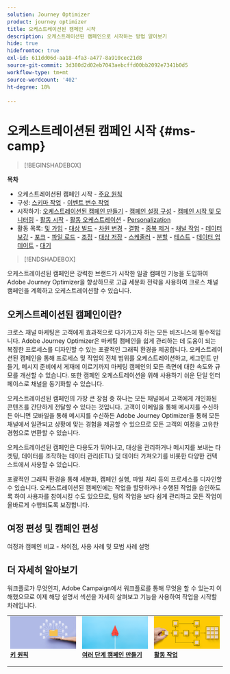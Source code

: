 ```yaml
---
solution: Journey Optimizer
product: journey optimizer
title: 오케스트레이션된 캠페인 시작
description: 오케스트레이션된 캠페인으로 시작하는 방법 알아보기
hide: true
hidefromtoc: true
exl-id: 611dd06d-aa18-4fa3-a477-8a910cec21d8
source-git-commit: 3d380d2d02eb7043aebcffd00bb2092e7341b0d5
workflow-type: tm+mt
source-wordcount: '402'
ht-degree: 18%

---
```


# 오케스트레이션된 캠페인 시작 {#ms-camp}

>[!BEGINSHADEBOX]

**목차**

* 오케스트레이션된 캠페인 시작 - [주요 원칙](gs-campaign-creation.md)
* 구성: [스키마 작업](ms-schemas.md) - [이벤트 변수 작업](event-variables.md)
* 시작하기: [오케스트레이션된 캠페인 만들기](create-ms-campaign.md) - [캠페인 설정 구성](ms-campaign-settings.md) - [캠페인 시작 및 모니터링](start-monitor-campaigns.md) - [활동 시작](activities/about-activities.md) - [활동 오케스트레이션](orchestrate-activities.md) - [Personalization](ms-personalization.md)
* 활동 목록: [및 가입](activities/and-join.md) - [대상 빌드](activities/build-audience.md) - [차원 변경](activities/change-dimension.md) - [결합](activities/combine.md) - [중복 제거](activities/deduplication.md) - [채널 작업](activities/channels.md) - [데이터 보강](activities/enrichment.md) - [포크](activities/fork.md) - [파일 로드](activities/load-file.md) - [조정](activities/reconciliation.md) - [대상 저장](activities/save-audience.md) - [스케줄러](activities/scheduler.md) - [분할](activities/split.md) - [테스트](activities/test.md) - [데이터 업데이트](activities/update-data.md) - [대기](activities/wait.md)

>[!ENDSHADEBOX]

오케스트레이션된 캠페인은 강력한 브랜드가 시작한 일괄 캠페인 기능을 도입하여 Adobe Journey Optimizer을 향상하므로 고급 세분화 전략을 사용하여 크로스 채널 캠페인을 계획하고 오케스트레이션할 수 있습니다.

## 오케스트레이션된 캠페인이란?

크로스 채널 마케팅은 고객에게 효과적으로 다가가고자 하는 모든 비즈니스에 필수적입니다. Adobe Journey Optimizer은 마케팅 캠페인을 쉽게 관리하는 데 도움이 되는 복잡한 프로세스를 디자인할 수 있는 포괄적인 그래픽 환경을 제공합니다. 오케스트레이션된 캠페인을 통해 프로세스 및 작업의 전체 범위를 오케스트레이션하고, 세그먼트 만들기, 메시지 준비에서 게재에 이르기까지 마케팅 캠페인의 모든 측면에 대한 속도와 규모를 개선할 수 있습니다. 또한 캠페인 오케스트레이션을 위해 사용하기 쉬운 단일 인터페이스로 채널을 동기화할 수 있습니다.

오케스트레이션된 캠페인의 가장 큰 장점 중 하나는 모든 채널에서 고객에게 개인화된 콘텐츠를 간단하게 전달할 수 있다는 것입니다. 고객이 이메일을 통해 메시지를 수신하든 아니면 모바일을 통해 메시지를 수신하든 Adobe Journey Optimizer을 통해 모든 채널에서 일관되고 상황에 맞는 경험을 제공할 수 있으므로 모든 고객의 여정을 고유한 경험으로 변환할 수 있습니다.

오케스트레이션된 캠페인은 다용도가 뛰어나고, 대상을 관리하거나 메시지를 보내는 타겟팅, 데이터를 조작하는 데이터 관리(ETL) 및 데이터 가져오기를 비롯한 다양한 컨텍스트에서 사용할 수 있습니다.

포괄적인 그래픽 환경을 통해 세분화, 캠페인 실행, 파일 처리 등의 프로세스를 디자인할 수 있습니다. 오케스트레이션된 캠페인에는 작업을 할당하거나 수행된 작업을 승인하도록 하여 사용자를 참여시킬 수도 있으므로, 팀의 작업을 보다 쉽게 관리하고 모든 작업이 올바르게 수행되도록 보장합니다.


## 여정 편성 및 캠페인 편성

여정과 캠페인 비교 - 차이점, 사용 사례 및 모범 사례 설명



## 더 자세히 알아보기

워크플로가 무엇인지, Adobe Campaign에서 워크플로를 통해 무엇을 할 수 있는지 이해했으므로 이제 해당 설명서 섹션을 자세히 살펴보고 기능을 사용하여 작업을 시작할 차례입니다.

<table style="table-layout:fixed"><tr style="border: 0;">
<td>
<a href="gs-campaign-creation.md">
<img alt="워크플로 액세스 및 관리" src="assets/do-not-localize/workflow-access.jpeg">
</a>
<div>
<a href="gs-campaign-creation.md"><strong>키 원칙</strong></a>
</div>
<p>
</td>
<td>
<a href="create-ms-campaign.md">
<img alt="리드" src="assets/do-not-localize/workflow-create.jpeg">
</a>
<div><a href="create-ms-campaign.md"><strong>여러 단계 캠페인 만들기</strong>
</div>
<p>
</td>
<td>
<a href="activities/about-activities.md">
<img alt="드물게" src="assets/do-not-localize/workflow-activities.jpeg">
</a>
<div>
<a href="activities/about-activities.md"><strong>활동 작업</strong></a>
</div>
<p></td>
</tr></table>

